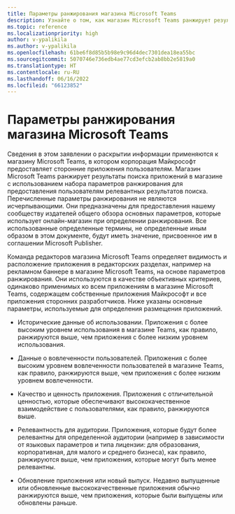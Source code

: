 ```yaml
---
title: Параметры ранжирования магазина Microsoft Teams
description: Узнайте о том, как магазин Microsoft Teams ранжирует результаты поиска приложений в магазине с использованием набора параметров для ранжирования, чтобы предлагать пользователям релевантные результаты поиска.
ms.topic: reference
ms.localizationpriority: high
author: v-ypalikila
ms.author: v-ypalikila
ms.openlocfilehash: 61be6f8d85b5b98e9c96d4dec7301dea18ea55bc
ms.sourcegitcommit: 5070746e736edb4ae77cd3efcb2ab8bb2e5819a0
ms.translationtype: HT
ms.contentlocale: ru-RU
ms.lasthandoff: 06/16/2022
ms.locfileid: "66123852"
---
```

# <a name="microsoft-teams-store-ranking-parameters"></a>Параметры ранжирования магазина Microsoft Teams

Сведения в этом заявлении о раскрытии информации применяются к магазину Microsoft Teams, в котором корпорация Майкрософт предоставляет сторонние приложения пользователям. Магазин Microsoft Teams ранжирует результаты поиска приложений в магазине с использованием набора параметров ранжирования для предоставления пользователям релевантных результатов поиска. Перечисленные параметры ранжирования не являются исчерпывающими. Они предназначены для предоставления нашему сообществу издателей общего обзора основных параметров, которые использует онлайн-магазин при определении ранжирования. Все использованные определенные термины, не определенные иным образом в этом документе, будут иметь значение, присвоенное им в соглашении Microsoft Publisher.

Команда редакторов магазина Microsoft Teams определяет видимость и расположение приложения в редакторских разделах, например на рекламном баннере в магазине Microsoft Teams, на основе параметров ранжирования. Они используются в качестве объективных критериев, одинаково применимых ко всем приложениям в магазине Microsoft Teams, содержащем собственные приложения Майкрософт и все приложения сторонних разработчиков. Ниже указаны основные параметры, используемые для определения размещения приложений.

* Исторические данные об использовании. Приложения с более высоким уровнем использования в магазине Teams, как правило, ранжируются выше, чем приложения с более низким уровнем использования.

* Данные о вовлеченности пользователей. Приложения с более высоким уровнем вовлеченности пользователей в магазине Teams, как правило, ранжируются выше, чем приложения с более низким уровнем вовлеченности.

* Качество и ценность приложения. Приложения с отличительной ценностью, которые обеспечивают высококачественное взаимодействие с пользователями, как правило, ранжируются выше.

* Релевантность для аудитории. Приложения, которые будут более релевантны для определенной аудитории (например в зависимости от языковых параметров и типа лицензии: для образования, корпоративная, для малого и среднего бизнеса), как правило, ранжируются выше, чем приложения, которые могут быть менее релевантны.

* Обновление приложения или новый выпуск. Недавно выпущенные или обновленные высококачественные приложения обычно ранжируются выше, чем приложения, которые были выпущены или обновлены раньше.
